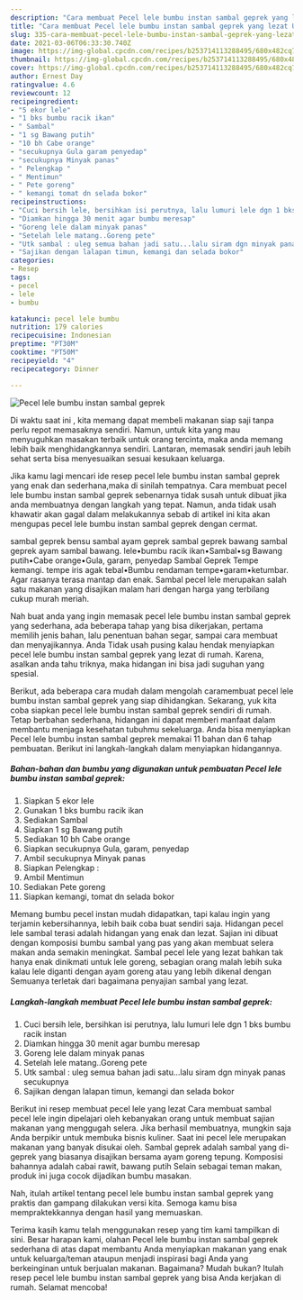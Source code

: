 ```yaml
---
description: "Cara membuat Pecel lele bumbu instan sambal geprek yang lezat Untuk Jualan"
title: "Cara membuat Pecel lele bumbu instan sambal geprek yang lezat Untuk Jualan"
slug: 335-cara-membuat-pecel-lele-bumbu-instan-sambal-geprek-yang-lezat-untuk-jualan
date: 2021-03-06T06:33:30.740Z
image: https://img-global.cpcdn.com/recipes/b253714113288495/680x482cq70/pecel-lele-bumbu-instan-sambal-geprek-foto-resep-utama.jpg
thumbnail: https://img-global.cpcdn.com/recipes/b253714113288495/680x482cq70/pecel-lele-bumbu-instan-sambal-geprek-foto-resep-utama.jpg
cover: https://img-global.cpcdn.com/recipes/b253714113288495/680x482cq70/pecel-lele-bumbu-instan-sambal-geprek-foto-resep-utama.jpg
author: Ernest Day
ratingvalue: 4.6
reviewcount: 12
recipeingredient:
- "5 ekor lele"
- "1 bks bumbu racik ikan"
- " Sambal"
- "1 sg Bawang putih"
- "10 bh Cabe orange"
- "secukupnya Gula garam penyedap"
- "secukupnya Minyak panas"
- " Pelengkap "
- " Mentimun"
- " Pete goreng"
- " kemangi tomat dn selada bokor"
recipeinstructions:
- "Cuci bersih lele, bersihkan isi perutnya, lalu lumuri lele dgn 1 bks bumbu racik instan"
- "Diamkan hingga 30 menit agar bumbu meresap"
- "Goreng lele dalam minyak panas"
- "Setelah lele matang..Goreng pete"
- "Utk sambal : uleg semua bahan jadi satu...lalu siram dgn minyak panas secukupnya"
- "Sajikan dengan lalapan timun, kemangi dan selada bokor"
categories:
- Resep
tags:
- pecel
- lele
- bumbu

katakunci: pecel lele bumbu 
nutrition: 179 calories
recipecuisine: Indonesian
preptime: "PT30M"
cooktime: "PT50M"
recipeyield: "4"
recipecategory: Dinner

---
```



![Pecel lele bumbu instan sambal geprek](https://img-global.cpcdn.com/recipes/b253714113288495/680x482cq70/pecel-lele-bumbu-instan-sambal-geprek-foto-resep-utama.jpg)

Di waktu  saat ini , kita memang dapat membeli makanan siap saji tanpa perlu repot memasaknya sendiri. Namun, untuk kita yang mau menyuguhkan masakan terbaik untuk orang tercinta, maka anda memang lebih baik menghidangkannya sendiri. Lantaran, memasak sendiri jauh lebih sehat serta bisa menyesuaikan sesuai kesukaan keluarga.

Jika kamu lagi mencari ide resep pecel lele bumbu instan sambal geprek yang enak dan sederhana,maka di sinilah tempatnya. Cara membuat pecel lele bumbu instan sambal geprek  sebenarnya tidak susah untuk dibuat jika anda membuatnya dengan langkah yang tepat. Namun, anda tidak usah khawatir akan gagal dalam melakukannya 
sebab di artikel ini kita akan mengupas pecel lele bumbu instan sambal geprek dengan cermat.  

sambal geprek bensu sambal ayam geprek sambal geprek bawang sambal geprek ayam sambal bawang. lele•bumbu racik ikan•Sambal•sg Bawang putih•Cabe orange•Gula, garam, penyedap Sambal Geprek Tempe kemangi. tempe iris agak tebal•Bumbu rendaman tempe•garam•ketumbar. Agar rasanya terasa mantap dan enak. Sambal pecel lele merupakan salah satu makanan yang disajikan malam hari dengan harga yang terbilang cukup murah meriah.

Nah buat anda yang ingin memasak pecel lele bumbu instan sambal geprek yang sederhana, ada beberapa tahap yang bisa dikerjakan, pertama memilih jenis bahan, lalu penentuan bahan segar, sampai cara membuat dan menyajikannya. Anda Tidak usah pusing kalau hendak menyiapkan pecel lele bumbu instan sambal geprek yang lezat di rumah. Karena, asalkan anda  tahu triknya, maka hidangan ini bisa jadi suguhan yang spesial.

Berikut, ada beberapa cara mudah dalam mengolah caramembuat pecel lele bumbu instan sambal geprek yang siap dihidangkan. Sekarang, yuk kita coba siapkan pecel lele bumbu instan sambal geprek sendiri di rumah. Tetap berbahan sederhana, hidangan ini dapat memberi manfaat dalam membantu menjaga kesehatan tubuhmu sekeluarga. Anda bisa menyiapkan Pecel lele bumbu instan sambal geprek memakai 11 bahan dan 6 tahap pembuatan. Berikut ini langkah-langkah dalam menyiapkan hidangannya.

<!--inarticleads1-->

##### Bahan-bahan dan bumbu yang digunakan untuk pembuatan Pecel lele bumbu instan sambal geprek:

1. Siapkan 5 ekor lele
1. Gunakan 1 bks bumbu racik ikan
1. Sediakan  Sambal
1. Siapkan 1 sg Bawang putih
1. Sediakan 10 bh Cabe orange
1. Siapkan secukupnya Gula, garam, penyedap
1. Ambil secukupnya Minyak panas
1. Siapkan  Pelengkap :
1. Ambil  Mentimun
1. Sediakan  Pete goreng
1. Siapkan  kemangi, tomat dn selada bokor


Memang bumbu pecel instan mudah didapatkan, tapi kalau ingin yang terjamin kebersihannya, lebih baik coba buat sendiri saja. Hidangan pecel lele sambal terasi adalah hidangan yang enak dan lezat. Sajian ini dibuat dengan komposisi bumbu sambal yang pas yang akan membuat selera makan anda semakin meningkat. Sambal pecel lele yang lezat bahkan tak hanya enak dinikmati untuk lele goreng, sebagian orang malah lebih suka kalau lele diganti dengan ayam goreng atau yang lebih dikenal dengan Semuanya terletak dari bagaimana penyajian sambal yang lezat. 

<!--inarticleads2-->

##### Langkah-langkah membuat Pecel lele bumbu instan sambal geprek:

1. Cuci bersih lele, bersihkan isi perutnya, lalu lumuri lele dgn 1 bks bumbu racik instan
1. Diamkan hingga 30 menit agar bumbu meresap
1. Goreng lele dalam minyak panas
1. Setelah lele matang..Goreng pete
1. Utk sambal : uleg semua bahan jadi satu...lalu siram dgn minyak panas secukupnya
1. Sajikan dengan lalapan timun, kemangi dan selada bokor


Berikut ini resep membuat pecel lele yang lezat Cara membuat sambal pecel lele ingin dipelajari oleh kebanyakan orang untuk membuat sajian makanan yang menggugah selera. Jika berhasil membuatnya, mungkin saja Anda berpikir untuk membuka bisnis kuliner. Saat ini pecel lele merupakan makanan yang banyak disukai oleh. Sambal geprek adalah sambal yang di-geprek yang biasanya disajikan bersama ayam goreng tepung. Komposisi bahannya adalah cabai rawit, bawang putih Selain sebagai teman makan, produk ini juga cocok dijadikan bumbu masakan. 

Nah, itulah artikel tentang  pecel lele bumbu instan sambal geprek  yang praktis dan gampang dilakukan versi kita. Semoga kamu bisa mempraktekkannya dengan hasil yang memuaskan. 

Terima kasih kamu telah menggunakan resep yang tim kami tampilkan di sini. Besar harapan kami, olahan  Pecel lele bumbu instan sambal geprek sederhana di atas dapat membantu Anda menyiapkan makanan yang enak untuk keluarga/teman ataupun menjadi inspirasi bagi Anda yang berkeinginan untuk berjualan makanan. Bagaimana? Mudah bukan? Itulah resep pecel lele bumbu instan sambal geprek yang bisa Anda kerjakan di rumah. Selamat mencoba!


